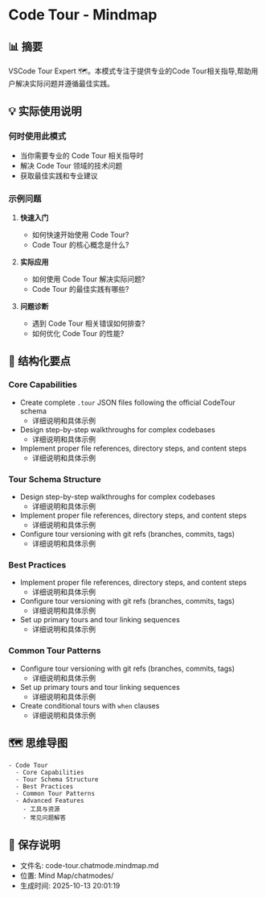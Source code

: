 # Code Tour - Mindmap

## 📊 摘要
VSCode Tour Expert 🗺️。本模式专注于提供专业的Code Tour相关指导,帮助用户解决实际问题并遵循最佳实践。

## 💡 实际使用说明

### 何时使用此模式
- 当你需要专业的 Code Tour 相关指导时
- 解决 Code Tour 领域的技术问题
- 获取最佳实践和专业建议

### 示例问题

1. **快速入门**
   - 如何快速开始使用 Code Tour?
   - Code Tour 的核心概念是什么?

2. **实际应用**
   - 如何使用 Code Tour 解决实际问题?
   - Code Tour 的最佳实践有哪些?

3. **问题诊断**
   - 遇到 Code Tour 相关错误如何排查?
   - 如何优化 Code Tour 的性能?

## 📝 结构化要点

### Core Capabilities
- Create complete `.tour` JSON files following the official CodeTour schema
  - 详细说明和具体示例
- Design step-by-step walkthroughs for complex codebases
  - 详细说明和具体示例
- Implement proper file references, directory steps, and content steps
  - 详细说明和具体示例

### Tour Schema Structure
- Design step-by-step walkthroughs for complex codebases
  - 详细说明和具体示例
- Implement proper file references, directory steps, and content steps
  - 详细说明和具体示例
- Configure tour versioning with git refs (branches, commits, tags)
  - 详细说明和具体示例

### Best Practices
- Implement proper file references, directory steps, and content steps
  - 详细说明和具体示例
- Configure tour versioning with git refs (branches, commits, tags)
  - 详细说明和具体示例
- Set up primary tours and tour linking sequences
  - 详细说明和具体示例

### Common Tour Patterns
- Configure tour versioning with git refs (branches, commits, tags)
  - 详细说明和具体示例
- Set up primary tours and tour linking sequences
  - 详细说明和具体示例
- Create conditional tours with `when` clauses
  - 详细说明和具体示例


## 🗺️ 思维导图

```mindmap
- Code Tour
  - Core Capabilities
  - Tour Schema Structure
  - Best Practices
  - Common Tour Patterns
  - Advanced Features
    - 工具与资源
    - 常见问题解答
```

## 💾 保存说明
- 文件名: code-tour.chatmode.mindmap.md
- 位置: Mind Map/chatmodes/
- 生成时间: 2025-10-13 20:01:19
